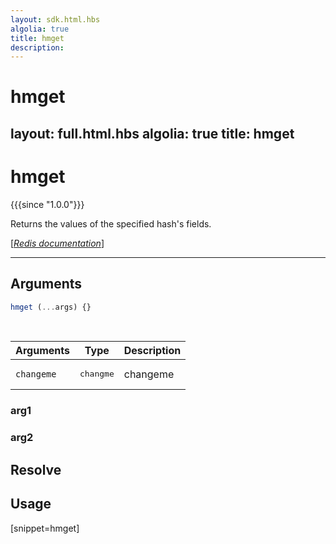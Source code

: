 ```yaml
---
layout: sdk.html.hbs
algolia: true
title: hmget
description:
---
```


# hmget
layout: full.html.hbs
algolia: true
title: hmget
---

# hmget

{{{since "1.0.0"}}}

Returns the values of the specified hash's fields.

[[_Redis documentation_]](https://redis.io/commands/hmget)

---

## Arguments

```js
hmget (...args) {}

```

<br/>

| Arguments    | Type    | Description |
|--------------|---------|-------------|
| ``changeme`` | <pre>changme</pre> | changeme    |

### arg1

### arg2

## Resolve

## Usage

[snippet=hmget]

